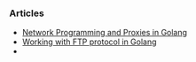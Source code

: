 ### Articles
- [Network Programming and Proxies in Golang](https://blog.ralch.com/articles/network-programming-and-proxies-in-golang/)
- [Working with FTP protocol in Golang](https://blog.ralch.com/articles/golang-ftp/)
- 